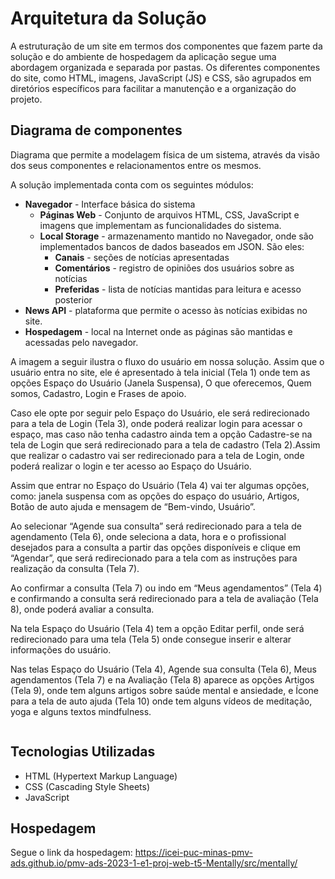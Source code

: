 # Arquitetura da Solução



A estruturação de um site em termos dos componentes que fazem parte da solução e do ambiente de hospedagem da aplicação segue uma abordagem organizada e separada por pastas. Os diferentes componentes do site, como HTML, imagens, JavaScript (JS) e CSS, são agrupados em diretórios específicos para facilitar a manutenção e a organização do projeto.




## Diagrama de componentes

Diagrama que permite a modelagem física de um sistema, através da visão dos seus componentes e relacionamentos entre os mesmos.



A solução implementada conta com os seguintes módulos:
- **Navegador** - Interface básica do sistema  
  - **Páginas Web** - Conjunto de arquivos HTML, CSS, JavaScript e imagens que implementam as funcionalidades do sistema.
   - **Local Storage** - armazenamento mantido no Navegador, onde são implementados bancos de dados baseados em JSON. São eles: 
     - **Canais** - seções de notícias apresentadas 
     - **Comentários** - registro de opiniões dos usuários sobre as notícias
     - **Preferidas** - lista de notícias mantidas para leitura e acesso posterior
 - **News API** - plataforma que permite o acesso às notícias exibidas no site.
 - **Hospedagem** - local na Internet onde as páginas são mantidas e acessadas pelo navegador. 

<p>A imagem a seguir ilustra o fluxo do usuário em nossa solução. Assim que o usuário entra no site, ele é apresentado à tela inicial (Tela 1)  onde tem as opções Espaço do Usuário (Janela Suspensa), O que oferecemos, Quem somos, Cadastro, Login e Frases de apoio.</p>
<p>Caso ele opte por seguir pelo Espaço do Usuário, ele será redirecionado para a tela de Login (Tela 3), onde poderá realizar login para acessar o espaço, mas caso não tenha cadastro ainda tem a opção Cadastre-se na tela de Login que será redirecionado para a tela de cadastro (Tela 2).Assim que realizar o cadastro vai ser redirecionado para a tela de Login, onde poderá realizar o login e ter acesso ao Espaço do Usuário.</p>

<p>Assim que  entrar no Espaço do Usuário (Tela 4)  vai ter algumas opções, como: janela suspensa com as opções do espaço do usuário, Artigos, Botão de auto ajuda e mensagem de “Bem-vindo, Usuário”.</p>

<p>Ao selecionar “Agende sua consulta” será redirecionado para a tela de agendamento (Tela 6), onde seleciona a data, hora e o profissional desejados para a consulta a partir das opções disponíveis e clique em “Agendar”, que será redirecionado para a tela com as instruções para realização da consulta (Tela 7). </p>

<p>Ao confirmar a consulta (Tela 7) ou indo em “Meus agendamentos” (Tela 4) e confirmando a consulta será redirecionado para a tela de avaliação (Tela 8), onde poderá avaliar a consulta.</p>


<p>Na tela Espaço do Usuário (Tela 4) tem a opção Editar perfil, onde será redirecionado para uma tela (Tela 5) onde consegue inserir e alterar informações do usuário.</p>

<p>Nas telas  Espaço do Usuário (Tela 4), Agende sua consulta (Tela 6), Meus agendamentos (Tela 7) e na Avaliação (Tela 8) aparece as opções Artigos (Tela 9), onde tem alguns artigos sobre saúde mental e ansiedade, e Ícone para a tela de auto ajuda (Tela 10) onde tem alguns vídeos de meditação, yoga e alguns textos mindfulness.</p>






<img src="https://github.com/ICEI-PUC-Minas-PMV-ADS/pmv-ads-2023-1-e1-proj-web-t5-Mentally/blob/e5fe91b4fcdc573a71cf234ea42c1e13269b5cf3/docs/img/diagrama.png" alt="">



## Tecnologias Utilizadas
<ul>
<li>HTML (Hypertext Markup Language) </ol>
<li>CSS (Cascading Style Sheets)</li>
<li>JavaScript</li>
</ul>

## Hospedagem

Segue o link da hospedagem: https://icei-puc-minas-pmv-ads.github.io/pmv-ads-2023-1-e1-proj-web-t5-Mentally/src/mentally/
